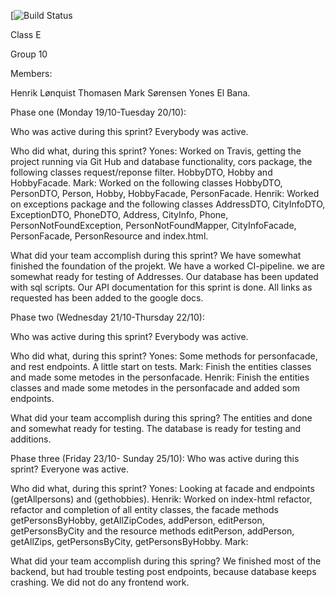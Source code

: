 [![Build Status](https://travis-ci.com/github/Youneselb/CA2)

Class E

Group 10 

Members: 

Henrik Lønquist Thomasen 
Mark Sørensen
Yones El Bana.

Phase one (Monday 19/10-Tuesday 20/10): 

Who was active during this sprint? 
Everybody was active.

Who did what, during this sprint?
Yones: Worked on Travis, getting the project running via Git Hub and database functionality, cors package, the following classes request/reponse filter. HobbyDTO, Hobby and HobbyFacade.
Mark: Worked on the following classes HobbyDTO, PersonDTO, Person, Hobby, HobbyFacade, PersonFacade. 
Henrik: Worked on exceptions package and the following classes AddressDTO, CityInfoDTO, ExceptionDTO, PhoneDTO, Address, CityInfo, Phone, PersonNotFoundException, PersonNotFoundMapper, CityInfoFacade, PersonFacade, PersonResource and index.html.

What did your team accomplish during this sprint?
We have somewhat finished the foundation of the projekt. We have a worked CI-pipeline. we are somewhat ready for testing of Addresses. 
Our database has been updated with sql scripts. Our API documentation for this sprint is done. All links as requested has been added to the google docs.

Phase two (Wednesday 21/10-Thursday 22/10):

Who was active during this sprint?
Everybody was active.

Who did what, during this sprint?
Yones: Some methods for personfacade, and rest endpoints. A little start on tests.
Mark: Finish the entities classes and made some metodes in the personfacade.
Henrik: Finish the entities classes and made some metodes in the personfacade and added som endpoints.

What did your team accomplish during this spring?
The entities and done and somewhat ready for testing. The database is ready for testing and additions.

Phase three (Friday 23/10- Sunday 25/10):
Who was active during this sprint?
Everyone was active.

Who did what, during this sprint?
Yones: Looking at facade and endpoints (getAllpersons) and (gethobbies).
Henrik: Worked on index-html refactor, refactor and completion of all entity classes, the facade methods getPersonsByHobby, getAllZipCodes, addPerson, editPerson, getPersonsByCity and the resource methods editPerson, addPerson, getAllZips, getPersonsByCity, getPersonsByHobby.
Mark:

What did your team accomplish during this spring?
We finished most of the backend, but had trouble testing post endpoints, because database keeps crashing. We did not do any frontend work. 
